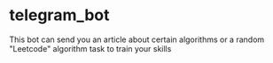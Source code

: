 # telegram_bot
This bot can send you an article about certain algorithms or a random "Leetcode" algorithm task to train your skills
